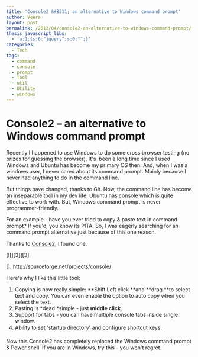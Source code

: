 ```yaml
---
title: 'Console2 &#8211; an alternative to Windows command prompt'
author: Veera
layout: post
permalink: /2012/04/console2-an-alternative-to-windows-command-prompt/
thesis_javascript_libs:
  - 'a:1:{s:6:"jquery";s:0:"";}'
categories:
  - Tech
tags:
  - command
  - console
  - prompt
  - Tool
  - util
  - Utility
  - windows
---
```

# Console2 &#8211; an alternative to Windows command prompt

Recently I happened to use Windows to do some cross browser testing (no prizes for guessing the browser). It's  been a long time since I used Windows and Ubuntu has become my primary OS then. And, when I was a windows user, I never cared about its command prompt. Mainly because I never had anything to do in the command line.

But things have changed, thanks to Git. Now, the command line has become an inseparable tool in my dev life. Ubuntu has console which is quite effective to work with. But, Windows command prompt is never programmer-friendly.

For an example - have you ever tried to copy & paste text in command prompt? If you'd, you know its PITA. So, I was eagerly searching for an command prompt alternative just because of this one reason.

Thanks to [Console2][1], I found one.

 [1]: http://sourceforge.net/projects/console/ "Console2 - command prompt alternative"

[![][3]][3]

 []: http://sourceforge.net/projects/console/

Here's why I like this little tool:

1.  Copying is now really simple: **Shift Left click **and **drag **to select text and copy. You can even enable the option to auto copy when you select the text.
2.  Pasting is *dead *simple - just **middle click**.
3.  Support for tabs - you can have multiple console tabs inside single window.
4.  Ability to set 'startup directory' and configure shortcut keys.

Now this Console2 has completely replaced the Windows command prompt & Power shell. If you are in Windows, try this - you won't regret.